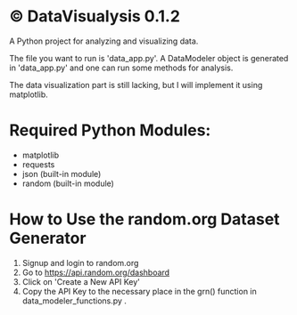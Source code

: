 # © DataVisualysis 0.1.2

A Python project for analyzing and visualizing data.

The file you want to run is 'data_app.py'. A DataModeler object is generated in 'data_app.py' and one can run some methods for analysis.

The data visualization part is still lacking, but I will implement it using matplotlib.

# Required Python Modules:
- matplotlib
- requests
- json (built-in module)
- random (built-in module)

# How to Use the random.org Dataset Generator
1. Signup and login to random.org
2. Go to https://api.random.org/dashboard
3. Click on 'Create a New API Key'
4. Copy the API Key to the necessary place in the grn() function in data_modeler_functions.py .
